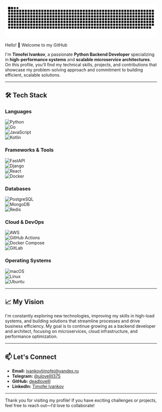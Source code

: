 ![GitHub Contribution Snake](https://raw.githubusercontent.com/Platane/snk/output/github-contribution-grid-snake.svg)

Hello! 👋 Welcome to my GitHub

I'm **Timofei Ivankov**, a passionate **Python Backend Developer** specializing in **high-performance systems** and **scalable microservice architectures**. On this profile, you’ll find my technical skills, projects, and contributions that showcase my problem-solving approach and commitment to building efficient, scalable solutions.

---

## 🛠️ Tech Stack

### **Languages**  
![Python](https://img.shields.io/badge/Python-3776AB?style=for-the-badge&logo=python&logoColor=white)  
![Go](https://img.shields.io/badge/Go-00ADD8?style=for-the-badge&logo=go&logoColor=white)  
![JavaScript](https://img.shields.io/badge/JavaScript-F7DF1E?style=for-the-badge&logo=javascript&logoColor=black)  
![Kotlin](https://img.shields.io/badge/Kotlin-0095D5?style=for-the-badge&logo=kotlin&logoColor=white)  

### **Frameworks & Tools**  
![FastAPI](https://img.shields.io/badge/FastAPI-009688?style=for-the-badge&logo=fastapi&logoColor=white)  
![Django](https://img.shields.io/badge/Django-092E20?style=for-the-badge&logo=django&logoColor=white)  
![React](https://img.shields.io/badge/React-20232A?style=for-the-badge&logo=react&logoColor=61DAFB)  
![Docker](https://img.shields.io/badge/Docker-2496ED?style=for-the-badge&logo=docker&logoColor=white)  

### **Databases**  
![PostgreSQL](https://img.shields.io/badge/PostgreSQL-336791?style=for-the-badge&logo=postgresql&logoColor=white)  
![MongoDB](https://img.shields.io/badge/MongoDB-47A248?style=for-the-badge&logo=mongodb&logoColor=white)  
![Redis](https://img.shields.io/badge/Redis-DC382D?style=for-the-badge&logo=redis&logoColor=white)  

### **Cloud & DevOps**  
![AWS](https://img.shields.io/badge/AWS-232F3E?style=for-the-badge&logo=amazonaws&logoColor=white)  
![GitHub Actions](https://img.shields.io/badge/GitHub%20Actions-2088FF?style=for-the-badge&logo=github-actions&logoColor=white)  
![Docker Compose](https://img.shields.io/badge/Docker%20Compose-2496ED?style=for-the-badge&logo=docker&logoColor=white)  
![GitLab](https://img.shields.io/badge/GitLab-FCA121?style=for-the-badge&logo=gitlab&logoColor=white)  

### **Operating Systems**  
![macOS](https://img.shields.io/badge/macOS-000000?style=for-the-badge&logo=apple&logoColor=white)  
![Linux](https://img.shields.io/badge/Linux-FCC624?style=for-the-badge&logo=linux&logoColor=white)  
![Ubuntu](https://img.shields.io/badge/Ubuntu-E95420?style=for-the-badge&logo=ubuntu&logoColor=white)


---

## 📈 My Vision

I'm constantly exploring new technologies, improving my skills in high-load systems, and building solutions that streamline processes and drive business efficiency. My goal is to continue growing as a backend developer and architect, focusing on microservices, cloud infrastructure, and performance optimization.

---

## 📫 Let's Connect

- **Email:** [ivankovtimofei@yandex.ru](mailto:ivankovtimofei@yandex.ru)  
- **Telegram:** [@ulovellll375](https://t.me/ulovellll375)  
- **GitHub:** [deadlovelll](https://github.com/deadlovelll)  
- **LinkedIn:** [Timofei Ivankov](https://www.linkedin.com/in/timofei-ivankov-717154277/)  

---

Thank you for visiting my profile! If you have exciting challenges or projects, feel free to reach out—I’d love to collaborate!
